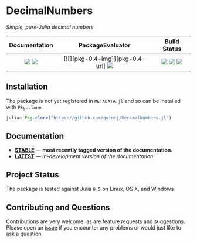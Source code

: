 # DecimalNumbers

*Simple, pure-Julia decimal numbers*

| **Documentation**                                                               | **PackageEvaluator**                                            | **Build Status**                                                                                |
|:-------------------------------------------------------------------------------:|:---------------------------------------------------------------:|:-----------------------------------------------------------------------------------------------:|
| [![][docs-stable-img]][docs-stable-url] [![][docs-latest-img]][docs-latest-url] | [![][pkg-0.4-img]][pkg-0.4-url] [![][pkg-0.5-img]][pkg-0.5-url] | [![][travis-img]][travis-url] [![][appveyor-img]][appveyor-url] [![][codecov-img]][codecov-url] |


## Installation

The package is not yet registered in `METADATA.jl` and so can be installed with `Pkg.clone`.

```julia
julia> Pkg.clone("https://github.com/quinnj/DecimalNumbers.jl")
```

## Documentation

- [**STABLE**][docs-stable-url] &mdash; **most recently tagged version of the documentation.**
- [**LATEST**][docs-latest-url] &mdash; *in-development version of the documentation.*

## Project Status

The package is tested against Julia `0.5` on Linux, OS X, and Windows.

## Contributing and Questions

Contributions are very welcome, as are feature requests and suggestions. Please open an
[issue][issues-url] if you encounter any problems or would just like to ask a question.


[docs-latest-img]: https://img.shields.io/badge/docs-latest-blue.svg
[docs-latest-url]: https://quinnj.github.io/DecimalNumbers.jl/latest

[docs-stable-img]: https://img.shields.io/badge/docs-stable-blue.svg
[docs-stable-url]: https://quinnj.github.io/DecimalNumbers.jl/stable

[travis-img]: https://travis-ci.org/quinnj/DecimalNumbers.jl.svg?branch=master
[travis-url]: https://travis-ci.org/quinnj/DecimalNumbers.jl

[appveyor-img]: https://ci.appveyor.com/api/projects/status/wcm124d03d2ey5o2?svg=true
[appveyor-url]: https://ci.appveyor.com/project/quinnj/csv-jl-groth

[codecov-img]: https://codecov.io/gh/quinnj/DecimalNumbers.jl/branch/master/graph/badge.svg
[codecov-url]: https://codecov.io/gh/quinnj/DecimalNumbers.jl

[issues-url]: https://github.com/quinnj/DecimalNumbers.jl/issues

[pkg-0.5-img]: http://pkg.julialang.org/badges/DecimalNumbers_0.5.svg
[pkg-0.5-url]: http://pkg.julialang.org/?pkg=DecimalNumbers
